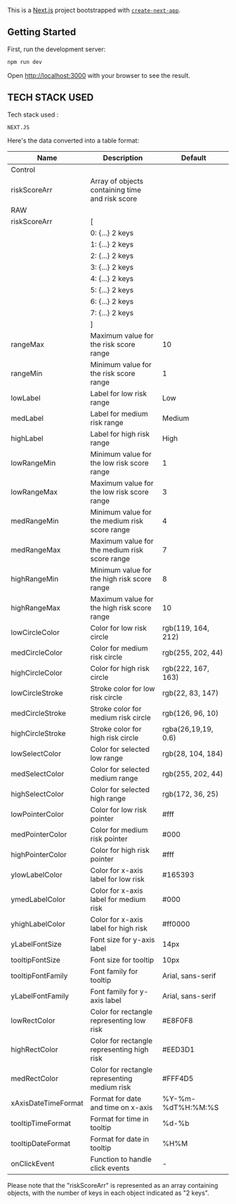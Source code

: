 This is a [Next.js](https://nextjs.org/) project bootstrapped with [`create-next-app`](https://github.com/vercel/next.js/tree/canary/packages/create-next-app).

## Getting Started

First, run the development server:

```bash
npm run dev
```

Open [http://localhost:3000](http://localhost:3000) with your browser to see the result.

## TECH STACK USED

Tech stack used : 

```bash
NEXT.JS
```
Here's the data converted into a table format:

| Name                   | Description                                          | Default         |
|------------------------|------------------------------------------------------|-----------------|
| Control                |                                                      |                 |
| riskScoreArr           | Array of objects containing time and risk score     |                 |
| RAW                    |                                                      |                 |
| riskScoreArr           | [                                                    |                 |
|                        | 0: {...} 2 keys                                     |                 |
|                        | 1: {...} 2 keys                                     |                 |
|                        | 2: {...} 2 keys                                     |                 |
|                        | 3: {...} 2 keys                                     |                 |
|                        | 4: {...} 2 keys                                     |                 |
|                        | 5: {...} 2 keys                                     |                 |
|                        | 6: {...} 2 keys                                     |                 |
|                        | 7: {...} 2 keys                                     |                 |
|                        | ]                                                    |                 |
| rangeMax               | Maximum value for the risk score range              | 10              |
| rangeMin               | Minimum value for the risk score range              | 1               |
| lowLabel               | Label for low risk range                            | Low             |
| medLabel               | Label for medium risk range                         | Medium          |
| highLabel              | Label for high risk range                           | High            |
| lowRangeMin            | Minimum value for the low risk score range          | 1               |
| lowRangeMax            | Maximum value for the low risk score range          | 3               |
| medRangeMin            | Minimum value for the medium risk score range       | 4               |
| medRangeMax            | Maximum value for the medium risk score range       | 7               |
| highRangeMin           | Minimum value for the high risk score range         | 8               |
| highRangeMax           | Maximum value for the high risk score range         | 10              |
| lowCircleColor         | Color for low risk circle                           | rgb(119, 164, 212) |
| medCircleColor         | Color for medium risk circle                        | rgb(255, 202, 44) |
| highCircleColor        | Color for high risk circle                          | rgb(222, 167, 163) |
| lowCircleStroke        | Stroke color for low risk circle                    | rgb(22, 83, 147) |
| medCircleStroke        | Stroke color for medium risk circle                 | rgb(126, 96, 10) |
| highCircleStroke       | Stroke color for high risk circle                   | rgba(26,19,19, 0.6) |
| lowSelectColor         | Color for selected low range                        | rgb(28, 104, 184) |
| medSelectColor         | Color for selected medium range                     | rgb(255, 202, 44) |
| highSelectColor        | Color for selected high range                       | rgb(172, 36, 25) |
| lowPointerColor        | Color for low risk pointer                          | #fff            |
| medPointerColor        | Color for medium risk pointer                       | #000            |
| highPointerColor       | Color for high risk pointer                         | #fff            |
| ylowLabelColor         | Color for x-axis label for low risk                 | #165393         |
| ymedLabelColor         | Color for x-axis label for medium risk              | #000            |
| yhighLabelColor        | Color for x-axis label for high risk                | #ff0000         |
| yLabelFontSize         | Font size for y-axis label                          | 14px            |
| tooltipFontSize        | Font size for tooltip                               | 10px            |
| tooltipFontFamily      | Font family for tooltip                             | Arial, sans-serif |
| yLabelFontFamily      | Font family for y-axis label                        | Arial, sans-serif |
| lowRectColor           | Color for rectangle representing low risk           | #E8F0F8         |
| highRectColor          | Color for rectangle representing high risk          | #EED3D1         |
| medRectColor           | Color for rectangle representing medium risk        | #FFF4D5         |
| xAxisDateTimeFormat    | Format for date and time on x-axis                  | %Y-%m-%dT%H:%M:%S |
| tooltipTimeFormat      | Format for time in tooltip                          | %d-%b           |
| tooltipDateFormat      | Format for date in tooltip                          | %H%M            |
| onClickEvent           | Function to handle click events                      | -               |

Please note that the "riskScoreArr" is represented as an array containing objects, with the number of keys in each object indicated as "2 keys".
